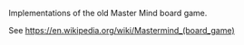 Implementations of the old Master Mind board game.

See https://en.wikipedia.org/wiki/Mastermind_(board_game)

